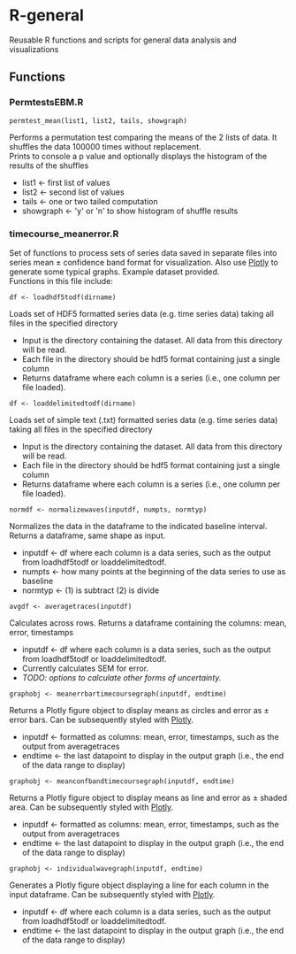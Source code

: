 # R-general
Reusable R functions and scripts for general data analysis and visualizations
## Functions
### PermtestsEBM.R    
```
permtest_mean(list1, list2, tails, showgraph)
```   
Performs a permutation test comparing the means of the 2 lists of data. It shuffles the data 100000 times without replacement.  
Prints to console a p value and optionally displays the histogram of the results of the shuffles
- list1 <- first list of values  
- list2 <- second list of values  
- tails <- one or two tailed computation  
- showgraph <- 'y' or 'n' to show histogram of shuffle results  

### timecourse_meanerror.R  
Set of functions to process sets of series data saved in separate files into series mean ± confidence band format for visualization. Also use [Plotly](https://plotly.com/r/) to generate some typical graphs. Example dataset provided.  
Functions in this file include:  
```
df <- loadhdf5todf(dirname)
```
Loads set of HDF5 formatted series data (e.g. time series data) taking all files in the specified directory  
- Input is the directory containing the dataset. All data from this directory will be read.
- Each file in the directory should be hdf5 format containing just a single column
- Returns dataframe where each column is a series (i.e., one column per file loaded).  

```
df <- loaddelimitedtodf(dirname)
```
Loads set of simple text (.txt) formatted series data (e.g. time series data) taking all files in the specified directory  
- Input is the directory containing the dataset. All data from this directory will be read.
- Each file in the directory should be hdf5 format containing just a single column
- Returns dataframe where each column is a series (i.e., one column per file loaded).  

```
normdf <- normalizewaves(inputdf, numpts, normtyp)
```
Normalizes the data in the dataframe to the indicated baseline interval. Returns a dataframe, same shape as input.
- inputdf <- df where each column is a data series, such as the output from loadhdf5todf or loaddelimitedtodf.   
- numpts <- how many points at the beginning of the data series to use as baseline   
- normtyp <- (1) is subtract (2) is divide  

```
avgdf <- averagetraces(inputdf)
```
Calculates across rows. Returns a dataframe containing the columns: mean, error, timestamps
- inputdf <- df where each column is a data series, such as the output from loadhdf5todf or loaddelimitedtodf.
- Currently calculates SEM for error.
- *TODO: options to calculate other forms of uncertainty.*  

```
graphobj <- meanerrbartimecoursegraph(inputdf, endtime)
```
Returns a Plotly figure object to display means as circles and error as ± error bars.  Can be subsequently styled with [Plotly](https://plotly.com/r/).  
- inputdf <- formatted as columns: mean, error, timestamps, such as the output from averagetraces
- endtime <- the last datapoint to display in the output graph (i.e., the end of the data range to display)  

```
graphobj <- meanconfbandtimecoursegraph(inputdf, endtime)
```
Returns a Plotly figure object to display means as line and error as ± shaded area.  Can be subsequently styled with [Plotly](https://plotly.com/r/).  
- inputdf <- formatted as columns: mean, error, timestamps, such as the output from averagetraces
- endtime <- the last datapoint to display in the output graph (i.e., the end of the data range to display)  

```
graphobj <- individualwavegraph(inputdf, endtime)
```  
Generates a Plotly figure object displaying a line for each column in the input dataframe. Can be subsequently styled with [Plotly](https://plotly.com/r/).  
- inputdf <- df where each column is a data series, such as the output from loadhdf5todf or loaddelimitedtodf.
- endtime <- the last datapoint to display in the output graph (i.e., the end of the data range to display)  
